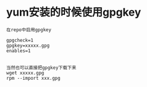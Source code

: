 # yum安装的时候使用gpgkey

```
在repo中启用gpgkey

gpgcheck=1
gpgkey=xxxxx.gpg
enables=1


当然也可以直接把gpgkey下载下来
wget xxxxx.gpg
rpm --import xxx.gpg
```

